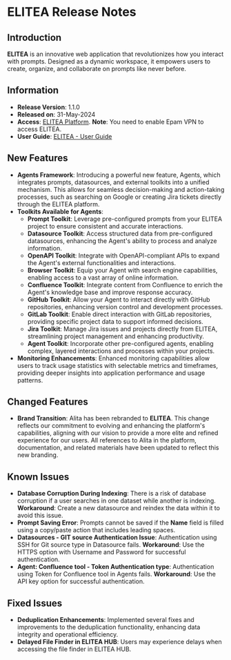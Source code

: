 # ELITEA Release Notes

## Introduction

**ELITEA** is an innovative web application that revolutionizes how you interact with prompts. Designed as a dynamic workspace, it empowers users to create, organize, and collaborate on prompts like never before.

## Information

* **Release Version**: 1.1.0
* **Released on**: 31-May-2024
* **Access**: [ELITEA Platform](https://alita.lab.epam.com). **Note**: You need to enable Epam VPN to access ELITEA.
* **User Guide**: [ELITEA - User Guide](../user-guide/intro.md) 

## New Features

* **Agents Framework**: Introducing a powerful new feature, Agents, which integrates prompts, datasources, and external toolkits into a unified mechanism. This allows for seamless decision-making and action-taking processes, such as searching on Google or creating Jira tickets directly through the ELITEA platform.
* **Toolkits Available for Agents**:
	* **Prompt Toolkit**: Leverage pre-configured prompts from your ELITEA project to ensure consistent and accurate interactions.
	* **Datasource Toolkit**: Access structured data from pre-configured datasources, enhancing the Agent's ability to process and analyze information.
	* **OpenAPI Toolkit**: Integrate with OpenAPI-compliant APIs to expand the Agent's external functionalities and interactions.
	* **Browser Toolkit**: Equip your Agent with search engine capabilities, enabling access to a vast array of online information.
	* **Confluence Toolkit**: Integrate content from Confluence to enrich the Agent's knowledge base and improve response accuracy.
	* **GitHub Toolkit**: Allow your Agent to interact directly with GitHub repositories, enhancing version control and development processes.
	* **GitLab Toolkit**: Enable direct interaction with GitLab repositories, providing specific project data to support informed decisions.
	* **Jira Toolkit**: Manage Jira issues and projects directly from ELITEA, streamlining project management and enhancing productivity.
	* **Agent Toolkit**: Incorporate other pre-configured agents, enabling complex, layered interactions and processes within your projects.
* **Monitoring Enhancements**: Enhanced monitoring capabilities allow users to track usage statistics with selectable metrics and timeframes, providing deeper insights into application performance and usage patterns.

## Changed Features

* **Brand Transition**: Alita has been rebranded to **ELITEA**. This change reflects our commitment to evolving and enhancing the platform's capabilities, aligning with our vision to provide a more elite and refined experience for our users. All references to Alita in the platform, documentation, and related materials have been updated to reflect this new branding.

## Known Issues

* **Database Corruption During Indexing**: There is a risk of database corruption if a user searches in one dataset while another is indexing. **Workaround**: Create a new datasource and reindex the data within it to avoid this issue.
* **Prompt Saving Error**: Prompts cannot be saved if the **Name** field is filled using a copy/paste action that includes leading spaces.
* **Datasources - GIT source Authentication Issue**: Authentication using SSH for Git source type in Datasource fails. **Workaround**: Use the HTTPS option with Username and Password for successful authentication.
* **Agent: Confluence tool - Token Authentication type**: Authentication using Token for Confluence tool in Agents fails. **Workaround**: Use the API key option for successful authentication.

## Fixed Issues

* **Deduplication Enhancements**: Implemented several fixes and improvements to the deduplication functionality, enhancing data integrity and operational efficiency.
* **Delayed File Finder in ELITEA HUB**: Users may experience delays when accessing the file finder in ELITEA HUB.